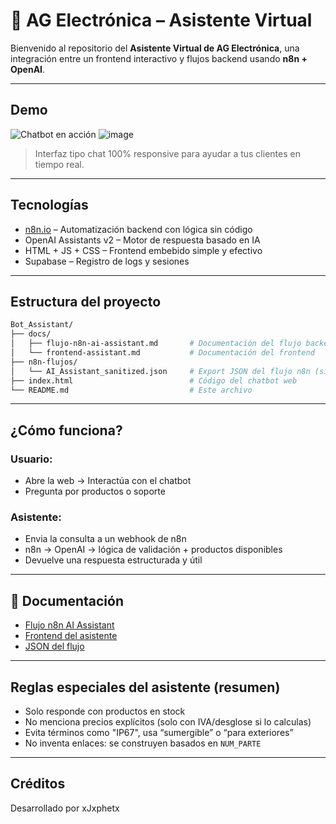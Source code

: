 # 🤖 AG Electrónica – Asistente Virtual

Bienvenido al repositorio del **Asistente Virtual de AG Electrónica**, una integración entre un frontend interactivo y flujos backend usando **n8n + OpenAI**.

---

##  Demo

![Chatbot en acción](https://user-images.githubusercontent.com/demo-placeholder.gif)
![image](https://github.com/user-attachments/assets/8cbf0a13-4d3c-41b2-b955-2395bbf22540)

> Interfaz tipo chat 100% responsive para ayudar a tus clientes en tiempo real.

---

##  Tecnologías

-  [n8n.io](https://n8n.io) – Automatización backend con lógica sin código
-  OpenAI Assistants v2 – Motor de respuesta basado en IA
-  HTML + JS + CSS – Frontend embebido simple y efectivo
-  Supabase – Registro de logs y sesiones

---

##  Estructura del proyecto

```bash
Bot_Assistant/
├── docs/
│   ├── flujo-n8n-ai-assistant.md       # Documentación del flujo backend
│   └── frontend-assistant.md           # Documentación del frontend
├── n8n-flujos/
│   └── AI_Assistant_sanitized.json     # Export JSON del flujo n8n (sin datos sensibles)
├── index.html                          # Código del chatbot web
└── README.md                           # Este archivo
```

---

##  ¿Cómo funciona?

###  Usuario:
- Abre la web → Interactúa con el chatbot
- Pregunta por productos o soporte

###  Asistente:
- Envia la consulta a un webhook de n8n
- n8n → OpenAI → lógica de validación + productos disponibles
- Devuelve una respuesta estructurada y útil

---

## 📝 Documentación

-  [Flujo n8n AI Assistant](/workspaces/Bot_Assistant/docs/flujo-n8n-ai-assistant.md)
-  [Frontend del asistente](/workspaces/Bot_Assistant/docs/frontend-assistant.md)
-  [JSON del flujo](/workspaces/Bot_Assistant/n8n-flujos/AI_Assistant.json)

---

##  Reglas especiales del asistente (resumen)

- Solo responde con productos en stock
- No menciona precios explícitos (solo con IVA/desglose si lo calculas)
- Evita términos como "IP67", usa “sumergible” o “para exteriores”
- No inventa enlaces: se construyen basados en `NUM_PARTE`

---

##  Créditos

Desarrollado por xJxphetx



